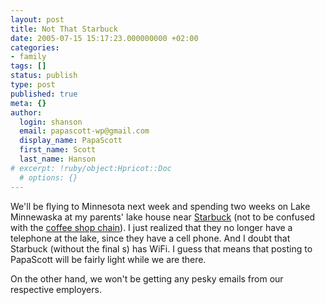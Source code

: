 ```yaml
---
layout: post
title: Not That Starbuck
date: 2005-07-15 15:17:23.000000000 +02:00
categories:
- family
tags: []
status: publish
type: post
published: true
meta: {}
author:
  login: shanson
  email: papascott-wp@gmail.com
  display_name: PapaScott
  first_name: Scott
  last_name: Hanson
# excerpt: !ruby/object:Hpricot::Doc
  # options: {}
---
```

<p>We'll be flying to Minnesota next week and spending two weeks on Lake Minnewaska at my parents' lake house near <a href="http://www.starbuckmn.org/" title="Starbuck Minnesota USA - City and Chamber of Commerce">Starbuck</a> (not to be confused with the <a href="http://www.starbucks.com/">coffee shop chain</a>). I just realized that they no longer have a telephone at the lake, since they have a cell phone. And I doubt that Starbuck (without the final s) has WiFi. I guess that means that posting to PapaScott will be fairly light while we are there. </p>
<p>On the other hand, we won't be getting any pesky emails from our respective employers.</p>
